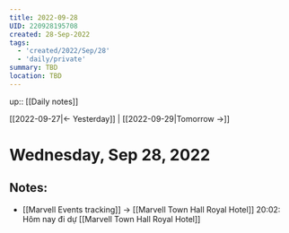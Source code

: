 ```yaml
---
title: 2022-09-28
UID: 220928195708
created: 28-Sep-2022
tags:
  - 'created/2022/Sep/28'
  - 'daily/private'
summary: TBD
location: TBD
---
```

up:: [[Daily notes]]

[[2022-09-27|<- Yesterday]] | [[2022-09-29|Tomorrow ->]]
# Wednesday, Sep 28, 2022

## Notes:
- [[Marvell Events tracking]] ->  [[Marvell Town Hall Royal Hotel]]
20:02: Hôm nay đi dự  [[Marvell Town Hall Royal Hotel]]